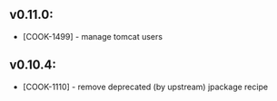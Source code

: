 ## v0.11.0:

* [COOK-1499] - manage tomcat users

## v0.10.4:

* [COOK-1110] - remove deprecated (by upstream) jpackage recipe




